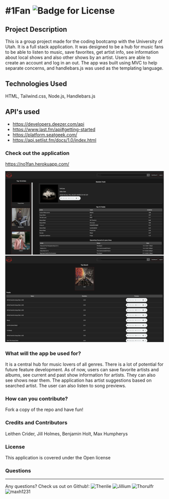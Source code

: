 # #1Fan ![Badge for License](https://img.shields.io/badge/license-Open-informational)

  
  ## Project Description 
  This is a group project made for the coding bootcamp with the University of Utah. It is a full stack application. It was designed to be a hub for music fans to be able to      listen to music, save favorites, get artist info, see information about local shows and also other shows by an artist. Users are able to create an account and log in an out. The app was built using MVC to help separate concerns, and handlebars.js was used as the templating language. 

  
  ## Technologies Used 
  HTML, Tailwind.css, Node.js, Handlebars.js

  ## API's used
  * https://developers.deezer.com/api
  * https://www.last.fm/api#getting-started
  * https://platform.seatgeek.com/
  * https://api.setlist.fm/docs/1.0/index.html


  ### Check out the application
  https://no1fan.herokuapp.com/

  <img src="./public/assets/screenshot1.png">
  <img src="./public/assets/screenshot2.png">

  ### What will the app be used for? 
  It is a central hub for music lovers of all genres. There is a lot of potential for future feature development. As of now, users can save favorite artists and albums, see current and past show information for artists. They can also see shows near them. The application has artist suggestions based on searched artist. The user can also listen to song previews. 

  ### How can you contribute?
  Fork a copy of the repo and have fun!

  ### Credits and Contributors 
  Leithen Crider, Jill Holmes, Benjamin Holt, Max Humpherys

  ### License
  This application is covered under the Open license
  

  ### Questions
  -------------------------------------------------------------------------------------------------------
  
  Any questions? Check us out on Github!: ![Thenlie](https://github.com/Thenlie) ![Jillium](https://github.com/Jillium) ![Thorulfr](https://github.com/Thorulfr) ![maxh1231](https://github.com/maxh1231)
  
  
